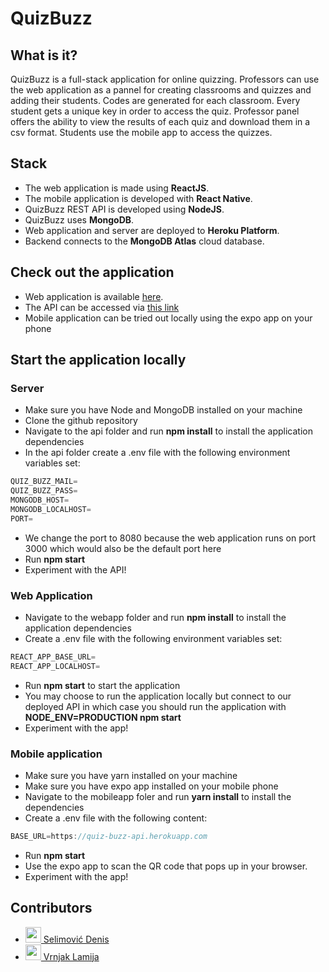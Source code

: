 # QuizBuzz

## What is it?
QuizBuzz is a full-stack application for online quizzing. Professors can use the web application as a pannel for creating classrooms and quizzes and adding 
their students. Codes are generated for each classroom. Every student gets a unique key in order to access the quiz. Professor panel offers the ability to 
view the results of each quiz and download them in a csv format. Students use the mobile app to access the quizzes. 

## Stack
* The web application is made using __ReactJS__. 
* The mobile application is developed with __React Native__. 
* QuizBuzz REST API is developed using __NodeJS__. 
* QuizBuzz uses __MongoDB__.
* Web application and server are deployed to __Heroku Platform__.
* Backend connects to the __MongoDB Atlas__ cloud database.

## Check out the application
* Web application is available [here](#).
* The API can be accessed via [this link](https://quiz-buzz-api.herokuapp.com)
* Mobile application can be tried out locally using the expo app on your phone

## Start the application locally

### Server
* Make sure you have Node and MongoDB installed on your machine
* Clone the github repository
* Navigate to the api folder and run __npm install__ to install the application dependencies
* In the api folder create a .env file with the following environment variables set: 

```javascript
QUIZ_BUZZ_MAIL=
QUIZ_BUZZ_PASS=
MONGODB_HOST=
MONGODB_LOCALHOST=
PORT=
```
* We change the port to 8080 because the web application runs on port 3000 which would also be the default port here
* Run __npm start__
* Experiment with the API!

### Web Application
* Navigate to the webapp folder and run __npm install__ to install the application dependencies
* Create a .env file with the following environment variables set:

```javascript
REACT_APP_BASE_URL=
REACT_APP_LOCALHOST=
```
* Run __npm start__ to start the application
* You may choose to run the application locally but connect to our deployed API in which case you should run the application with 
__NODE_ENV=PRODUCTION npm start__
* Experiment with the app!

### Mobile application
* Make sure you have yarn installed on your machine 
* Make sure you have expo app installed on your mobile phone
* Navigate to the mobileapp foler and run __yarn install__ to install the dependencies
* Create a .env file with the following content:

```javascript
BASE_URL=https://quiz-buzz-api.herokuapp.com
```
* Run __npm start__ 
* Use the expo app to scan the QR code that pops up in your browser. 
* Experiment with the app!

## Contributors

* <a href="https://github.com/dselimovic1" target="_blank"><img width="25px" height="25px" src="https://github.com/dselimovic1.png"> Selimović Denis</a>
* <a href="https://github.com/lvrnjak1" target="_blank"><img width="25px" height="25px" src="https://github.com/lvrnjak1.png"> Vrnjak Lamija</a>
